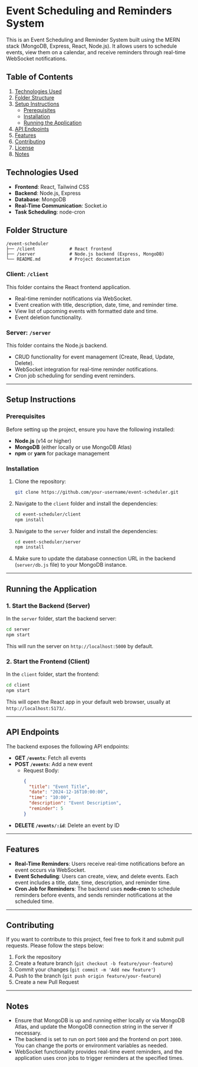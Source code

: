 
# Event Scheduling and Reminders System

This is an Event Scheduling and Reminder System built using the MERN stack (MongoDB, Express, React, Node.js). It allows users to schedule events, view them on a calendar, and receive reminders through real-time WebSocket notifications.

## Table of Contents
1. [Technologies Used](#technologies-used)
2. [Folder Structure](#folder-structure)
3. [Setup Instructions](#setup-instructions)
   - [Prerequisites](#prerequisites)
   - [Installation](#installation)
   - [Running the Application](#running-the-application)
4. [API Endpoints](#api-endpoints)
5. [Features](#features)
6. [Contributing](#contributing)
7. [License](#license)
8. [Notes](#notes)

## Technologies Used

- **Frontend**: React, Tailwind CSS
- **Backend**: Node.js, Express
- **Database**: MongoDB
- **Real-Time Communication**: Socket.io
- **Task Scheduling**: node-cron

## Folder Structure

```
/event-scheduler
├── /client             # React frontend
├── /server             # Node.js backend (Express, MongoDB)
└── README.md           # Project documentation
```

### Client: `/client`

This folder contains the React frontend application.

- Real-time reminder notifications via WebSocket.
- Event creation with title, description, date, time, and reminder time.
- View list of upcoming events with formatted date and time.
- Event deletion functionality.

### Server: `/server`

This folder contains the Node.js backend.

- CRUD functionality for event management (Create, Read, Update, Delete).
- WebSocket integration for real-time reminder notifications.
- Cron job scheduling for sending event reminders.

---

## Setup Instructions

### Prerequisites

Before setting up the project, ensure you have the following installed:

- **Node.js** (v14 or higher)
- **MongoDB** (either locally or use MongoDB Atlas)
- **npm** or **yarn** for package management

### Installation

1. Clone the repository:
   ```bash
   git clone https://github.com/your-username/event-scheduler.git
   ```

2. Navigate to the `client` folder and install the dependencies:
   ```bash
   cd event-scheduler/client
   npm install
   ```

3. Navigate to the `server` folder and install the dependencies:
   ```bash
   cd event-scheduler/server
   npm install
   ```

4. Make sure to update the database connection URL in the backend (`server/db.js` file) to your MongoDB instance.

---

## Running the Application

### 1. Start the Backend (Server)

In the `server` folder, start the backend server:
```bash
cd server
npm start
```
This will run the server on `http://localhost:5000` by default.

### 2. Start the Frontend (Client)

In the `client` folder, start the frontend:
```bash
cd client
npm start
```
This will open the React app in your default web browser, usually at `http://localhost:5173/`.

---

## API Endpoints

The backend exposes the following API endpoints:

- **GET `/events`**: Fetch all events
- **POST `/events`**: Add a new event
  - Request Body:
    ```json
    {
      "title": "Event Title",
      "date": "2024-12-16T10:00:00",
      "time": "10:00",
      "description": "Event Description",
      "reminder": 5
    }
    ```
- **DELETE `/events/:id`**: Delete an event by ID

---

## Features

- **Real-Time Reminders**: Users receive real-time notifications before an event occurs via WebSocket.
- **Event Scheduling**: Users can create, view, and delete events. Each event includes a title, date, time, description, and reminder time.
- **Cron Job for Reminders**: The backend uses **node-cron** to schedule reminders before events, and sends reminder notifications at the scheduled time.

---

## Contributing

If you want to contribute to this project, feel free to fork it and submit pull requests. Please follow the steps below:

1. Fork the repository
2. Create a feature branch (`git checkout -b feature/your-feature`)
3. Commit your changes (`git commit -m 'Add new feature'`)
4. Push to the branch (`git push origin feature/your-feature`)
5. Create a new Pull Request

---

## Notes

- Ensure that MongoDB is up and running either locally or via MongoDB Atlas, and update the MongoDB connection string in the server if necessary.
- The backend is set to run on port `5000` and the frontend on port `3000`. You can change the ports or environment variables as needed.
- WebSocket functionality provides real-time event reminders, and the application uses cron jobs to trigger reminders at the specified times.

